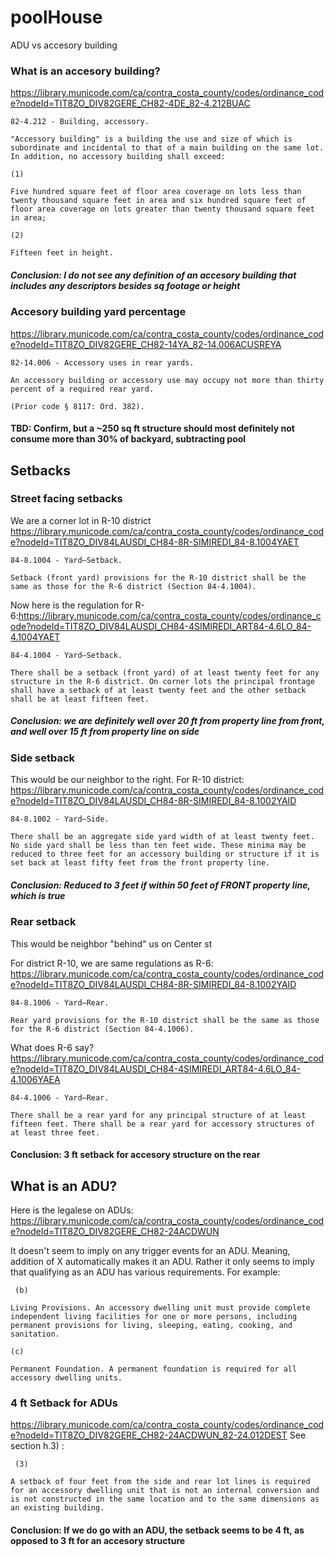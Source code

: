 # poolHouse
ADU vs accesory building

### What is an accesory building?
https://library.municode.com/ca/contra_costa_county/codes/ordinance_code?nodeId=TIT8ZO_DIV82GERE_CH82-4DE_82-4.212BUAC
```
82-4.212 - Building, accessory.

"Accessory building" is a building the use and size of which is subordinate and incidental to that of a main building on the same lot. In addition, no accessory building shall exceed:

(1)

Five hundred square feet of floor area coverage on lots less than twenty thousand square feet in area and six hundred square feet of floor area coverage on lots greater than twenty thousand square feet in area;

(2)

Fifteen feet in height. 
```

##### Conclusion: I do not see any definition of an accesory building that includes any descriptors besides sq footage or height

### Accesory building yard percentage
https://library.municode.com/ca/contra_costa_county/codes/ordinance_code?nodeId=TIT8ZO_DIV82GERE_CH82-14YA_82-14.006ACUSREYA
```
82-14.006 - Accessory uses in rear yards.

An accessory building or accessory use may occupy not more than thirty percent of a required rear yard.

(Prior code § 8117: Ord. 382).
```
#### TBD: Confirm, but a ~250 sq ft structure should most definitely not consume more than 30% of backyard, subtracting pool

## Setbacks
### Street facing setbacks
We are a corner lot in R-10 district
https://library.municode.com/ca/contra_costa_county/codes/ordinance_code?nodeId=TIT8ZO_DIV84LAUSDI_CH84-8R-SIMIREDI_84-8.1004YAET
```
84-8.1004 - Yard—Setback.

Setback (front yard) provisions for the R-10 district shall be the same as those for the R-6 district (Section 84-4.1004).
```

Now here is the regulation for R-6:https://library.municode.com/ca/contra_costa_county/codes/ordinance_code?nodeId=TIT8ZO_DIV84LAUSDI_CH84-4SIMIREDI_ART84-4.6LO_84-4.1004YAET
```
84-4.1004 - Yard—Setback.

There shall be a setback (front yard) of at least twenty feet for any structure in the R-6 district. On corner lots the principal frontage shall have a setback of at least twenty feet and the other setback shall be at least fifteen feet.
```
##### Conclusion: we are definitely well over 20 ft from property line from front, and well over 15 ft from property line on side

### Side setback
This would be our neighbor to the right. For R-10 district: https://library.municode.com/ca/contra_costa_county/codes/ordinance_code?nodeId=TIT8ZO_DIV84LAUSDI_CH84-8R-SIMIREDI_84-8.1002YAID
```
84-8.1002 - Yard—Side.

There shall be an aggregate side yard width of at least twenty feet. No side yard shall be less than ten feet wide. These minima may be reduced to three feet for an accessory building or structure if it is set back at least fifty feet from the front property line.
```

##### Conclusion: Reduced to 3 feet if within 50 feet of FRONT property line, which is true

### Rear setback
This would be neighbor "behind" us on Center st

For district R-10, we are same regulations as R-6: https://library.municode.com/ca/contra_costa_county/codes/ordinance_code?nodeId=TIT8ZO_DIV84LAUSDI_CH84-8R-SIMIREDI_84-8.1002YAID
```
84-8.1006 - Yard—Rear.

Rear yard provisions for the R-10 district shall be the same as those for the R-6 district (Section 84-4.1006).
```

What does R-6 say? https://library.municode.com/ca/contra_costa_county/codes/ordinance_code?nodeId=TIT8ZO_DIV84LAUSDI_CH84-4SIMIREDI_ART84-4.6LO_84-4.1006YAEA
```
84-4.1006 - Yard—Rear.

There shall be a rear yard for any principal structure of at least fifteen feet. There shall be a rear yard for accessory structures of at least three feet.
```

#### Conclusion: 3 ft setback for accesory structure on the rear

## What is an ADU?

Here is the legalese on ADUs: https://library.municode.com/ca/contra_costa_county/codes/ordinance_code?nodeId=TIT8ZO_DIV82GERE_CH82-24ACDWUN

It doesn't seem to imply on any trigger events for an ADU. Meaning, addition of X automatically makes it an ADU. Rather it only seems to imply that qualifying as an ADU has various requirements. For example:
```
 (b)

Living Provisions. An accessory dwelling unit must provide complete independent living facilities for one or more persons, including permanent provisions for living, sleeping, eating, cooking, and sanitation.

(c)

Permanent Foundation. A permanent foundation is required for all accessory dwelling units.
```

### 4 ft Setback for ADUs
https://library.municode.com/ca/contra_costa_county/codes/ordinance_code?nodeId=TIT8ZO_DIV82GERE_CH82-24ACDWUN_82-24.012DEST
See section h.3) :
```
 (3)

A setback of four feet from the side and rear lot lines is required for an accessory dwelling unit that is not an internal conversion and is not constructed in the same location and to the same dimensions as an existing building.
```

#### Conclusion: If we do go with an ADU, the setback seems to be 4 ft, as opposed to 3 ft for an accesory structure
